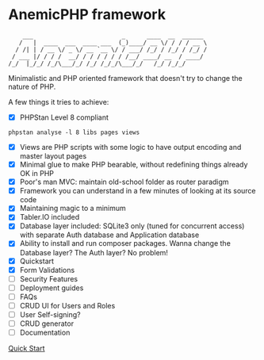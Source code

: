 # AnemicPHP framework

```
    ___                         _      ____  __  ______ 
   /   |  ____  ___  ____ ___  (_)____/ __ \/ / / / __ \
  / /| | / __ \/ _ \/ __ `__ \/ / ___/ /_/ / /_/ / /_/ /
 / ___ |/ / / /  __/ / / / / / / /__/ ____/ __  / ____/ 
/_/  |_/_/ /_/\___/_/ /_/ /_/_/\___/_/   /_/ /_/_/      
```

Minimalistic and PHP oriented framework that doesn't try to change the nature of PHP.

A few things it tries to achieve:

- [x] PHPStan Level 8 compliant

```
phpstan analyse -l 8 libs pages views
```
- [x] Views are PHP scripts with some logic to have output encoding and master layout pages
- [x] Minimal glue to make PHP bearable, without redefining things already OK in PHP
- [x] Poor's man MVC: maintain old-school folder as router paradigm
- [x] Framework you can understand in a few minutes of looking at its source code
- [x] Maintaining magic to a minimum
- [x] Tabler.IO included
- [x] Database layer included: SQLite3 only (tuned for concurrent access) with separate Auth database and Application database
- [x] Ability to install and run composer packages. Wanna change the Database layer? The Auth layer? No problem!
- [x] Quickstart
- [x] Form Validations
- [ ] Security Features
- [ ] Deployment guides
- [ ] FAQs
- [ ] CRUD UI for Users and Roles
- [ ] User Self-signing?
- [ ] CRUD generator
- [ ] Documentation

[Quick Start](docs/quickstart.md)
